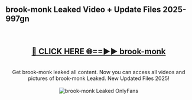 <h2>brook-monk Leaked Video + Update Files 2025- 997gn</h2>
<br>
<div align="center">
<h2><a href="https://libra.edu.pl?brook-monk" rel="nofollow">🔴 CLICK HERE 🌐==►► brook-monk</a></h2>
<br>
Get brook-monk leaked all content. Now you can access all videos and pictures of brook-monk Leaked. New Updated Files 2025!
<br>
<br>
<a href="https://libra.edu.pl?brook-monk" rel="nofollow" data-target="animated-image.originalLink"><img src="https://i.ibb.co.com/WyWwxjT/player-gif2.gif" alt="brook-monk Leaked OnlyFans" style="max-width: 100%; display: inline-block;" data-target="animated-image.originalImage"></a>
</div>
<br>